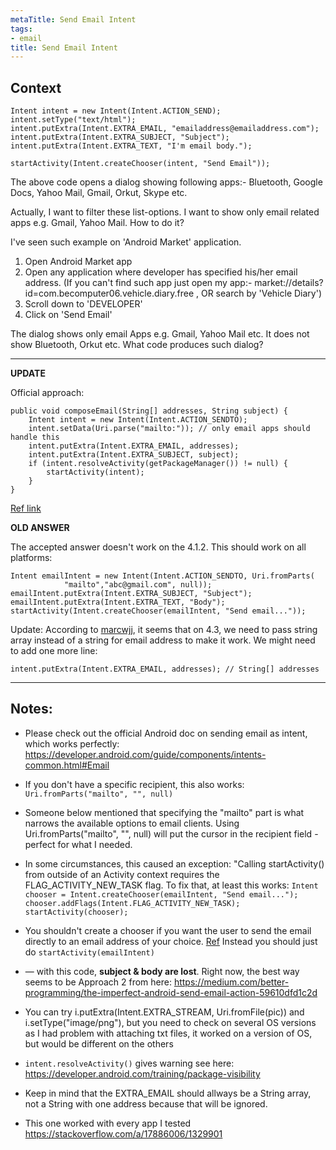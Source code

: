 ```yaml
---
metaTitle: Send Email Intent
tags:
- email
title: Send Email Intent
---
```


## Context


```
Intent intent = new Intent(Intent.ACTION_SEND);
intent.setType("text/html");
intent.putExtra(Intent.EXTRA_EMAIL, "emailaddress@emailaddress.com");
intent.putExtra(Intent.EXTRA_SUBJECT, "Subject");
intent.putExtra(Intent.EXTRA_TEXT, "I'm email body.");

startActivity(Intent.createChooser(intent, "Send Email"));

```

The above code opens a dialog showing following apps:- Bluetooth, Google Docs, Yahoo Mail, Gmail, Orkut, Skype etc.


Actually, I want to filter these list-options. I want to show only email related apps e.g. Gmail, Yahoo Mail. How to do it?


I've seen such example on 'Android Market' application. 


1. Open Android Market app
2. Open any application where developer has specified his/her email address. (If you can't find such app just open my app:- market://details?id=com.becomputer06.vehicle.diary.free , OR search by 'Vehicle Diary')
3. Scroll down to 'DEVELOPER'
4. Click on 'Send Email'


The dialog shows only email Apps e.g. Gmail, Yahoo Mail etc. It does not show Bluetooth, Orkut etc. What code produces such dialog?



---

**UPDATE**


Official approach:



```
public void composeEmail(String[] addresses, String subject) {
    Intent intent = new Intent(Intent.ACTION_SENDTO);
    intent.setData(Uri.parse("mailto:")); // only email apps should handle this
    intent.putExtra(Intent.EXTRA_EMAIL, addresses);
    intent.putExtra(Intent.EXTRA_SUBJECT, subject);
    if (intent.resolveActivity(getPackageManager()) != null) {
        startActivity(intent);
    }
}

```

[Ref link](https://developer.android.com/guide/components/intents-common.html#Email)


**OLD ANSWER**


The accepted answer doesn't work on the 4.1.2. This should work on all platforms:



```
Intent emailIntent = new Intent(Intent.ACTION_SENDTO, Uri.fromParts(
            "mailto","abc@gmail.com", null));
emailIntent.putExtra(Intent.EXTRA_SUBJECT, "Subject");
emailIntent.putExtra(Intent.EXTRA_TEXT, "Body");
startActivity(Intent.createChooser(emailIntent, "Send email..."));

```

Update: According to [marcwjj](https://stackoverflow.com/users/1446995/marcwjj), it seems that on 4.3, we need to pass string array instead of a string for email address to make it work. We might need to add one more line:



```
intent.putExtra(Intent.EXTRA_EMAIL, addresses); // String[] addresses

```


---

## Notes:

- Please check out the official Android doc on sending email as intent, which works perfectly: https://developer.android.com/guide/components/intents-common.html#Email


- If you don't have a specific recipient, this also works: `Uri.fromParts("mailto", "", null)`


- Someone below mentioned that specifying the "mailto" part is what narrows the available options to email clients. Using Uri.fromParts("mailto", "", null) will put the cursor in the recipient field - perfect for what I needed.


- In some circumstances, this caused an exception: "Calling startActivity() from outside of an Activity context requires the FLAG\_ACTIVITY\_NEW\_TASK flag. To fix that, at least this works:
`Intent chooser = Intent.createChooser(emailIntent, "Send email...");
chooser.addFlags(Intent.FLAG_ACTIVITY_NEW_TASK);
startActivity(chooser);`


- You shouldn't create a chooser if you want the user to send the email directly to an email address of your choice. [Ref](https://developer.android.com/reference/android/content/Intent.html#ACTION_CHOOSER) Instead you should just do `startActivity(emailIntent)`


- — with this code, **subject & body are lost**. Right now, the best way seems to be Approach 2 from here: https://medium.com/better-programming/the-imperfect-android-send-email-action-59610dfd1c2d


- You can try i.putExtra(Intent.EXTRA\_STREAM, Uri.fromFile(pic)) and i.setType("image/png"), but you need to check on several OS versions as I had problem with attaching txt files, it worked on a version of OS, but would be different on the others


- `intent.resolveActivity()` gives warning see here: https://developer.android.com/training/package-visibility


- Keep in mind that the EXTRA\_EMAIL should allways be a String array, not a String with one address because that will be ignored.


- This one worked with every app I tested https://stackoverflow.com/a/17886006/1329901


